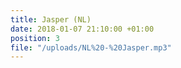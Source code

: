 ```yaml
---
title: Jasper (NL)
date: 2018-01-07 21:10:00 +01:00
position: 3
file: "/uploads/NL%20-%20Jasper.mp3"
---
```


